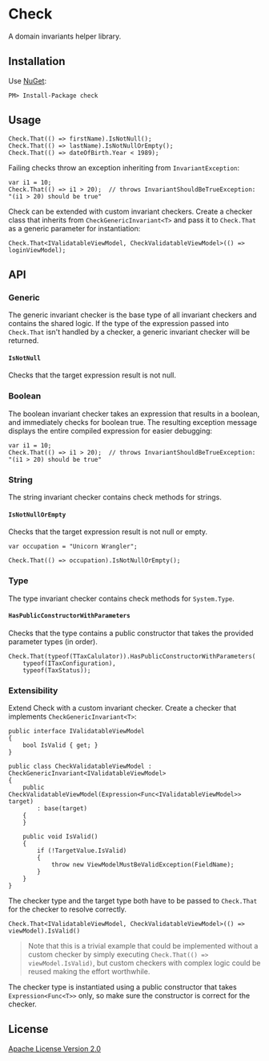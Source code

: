 Check
=====

A domain invariants helper library.


## Installation

Use [NuGet](https://www.nuget.org/packages/check):

	PM> Install-Package check


## Usage

	Check.That(() => firstName).IsNotNull();
	Check.That(() => lastName).IsNotNullOrEmpty();
	Check.That(() => dateOfBirth.Year < 1989);

Failing checks throw an exception inheriting from `InvariantException`:

	var i1 = 10;
	Check.That(() => i1 > 20);	// throws InvariantShouldBeTrueException: "(i1 > 20) should be true"

Check can be extended with custom invariant checkers. Create a checker class that inherits from `CheckGenericInvariant<T>` and pass it to `Check.That` as a generic parameter for instantiation:

    Check.That<IValidatableViewModel, CheckValidatableViewModel>(() => loginViewModel);


## API

### Generic
The generic invariant checker is the base type of all invariant checkers and contains the shared logic. If the type of the expression passed into `Check.That` isn't handled by a checker, a generic invariant checker will be returned.

#### `IsNotNull`
Checks that the target expression result is not null.


### Boolean
The boolean invariant checker takes an expression that results in a boolean, and immediately checks for boolean true. The resulting exception message displays the entire compiled expression for easier debugging:

	var i1 = 10;
	Check.That(() => i1 > 20);	// throws InvariantShouldBeTrueException: "(i1 > 20) should be true"


### String
The string invariant checker contains check methods for strings.

#### `IsNotNullOrEmpty`
Checks that the target expression result is not null or empty.

	var occupation = "Unicorn Wrangler";

	Check.That(() => occupation).IsNotNullOrEmpty();


### Type
The type invariant checker contains check methods for `System.Type`.

#### `HasPublicConstructorWithParameters`
Checks that the type contains a public constructor that takes the provided parameter types (in order).

	Check.That(typeof(TTaxCalulator)).HasPublicConstructorWithParameters(
		typeof(ITaxConfiguration),
		typeof(TaxStatus));


### Extensibility

Extend Check with a custom invariant checker. Create a checker that implements `CheckGenericInvariant<T>`:

    public interface IValidatableViewModel
    {
        bool IsValid { get; }
    }

    public class CheckValidatableViewModel : CheckGenericInvariant<IValidatableViewModel>
    {
        public CheckValidatableViewModel(Expression<Func<IValidatableViewModel>> target) 
            : base(target)
        {
        }

        public void IsValid()
        {
            if (!TargetValue.IsValid)
            {
                throw new ViewModelMustBeValidException(FieldName);
            }
        }
    }

The checker type and the target type both have to be passed to `Check.That` for the checker to resolve correctly.

	Check.That<IValidatableViewModel, CheckValidatableViewModel>(() => viewModel).IsValid()

> Note that this is a trivial example that could be implemented without a custom checker by simply executing `Check.That(() => viewModel.IsValid)`, but custom checkers with complex logic could be reused making the effort worthwhile.

 The checker type is instantiated using a public constructor that takes `Expression<Func<T>>` only, so make sure the constructor is correct for the checker.


## License

[Apache License Version 2.0](http://www.apache.org/licenses/LICENSE-2.0)

